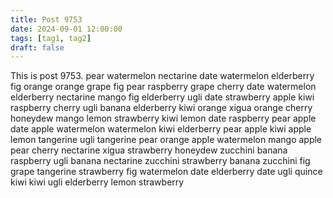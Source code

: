 ```yaml
---
title: Post 9753
date: 2024-09-01 12:00:00
tags: [tag1, tag2]
draft: false
---
```

This is post 9753.
pear
watermelon
nectarine
date
watermelon
elderberry
fig
orange
orange
grape
fig
pear
raspberry
grape
cherry
date
watermelon
elderberry
nectarine
mango
fig
elderberry
ugli
date
strawberry
apple
kiwi
raspberry
cherry
ugli
banana
elderberry
kiwi
orange
xigua
orange
cherry
honeydew
mango
lemon
strawberry
kiwi
lemon
date
raspberry
pear
apple
date
apple
watermelon
watermelon
kiwi
elderberry
pear
apple
kiwi
apple
lemon
tangerine
ugli
tangerine
pear
orange
apple
watermelon
mango
apple
pear
cherry
nectarine
xigua
strawberry
honeydew
zucchini
banana
raspberry
ugli
banana
nectarine
zucchini
strawberry
banana
zucchini
fig
grape
tangerine
strawberry
fig
watermelon
date
elderberry
date
ugli
quince
kiwi
kiwi
ugli
elderberry
lemon
strawberry
